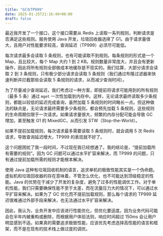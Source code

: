 ```yaml
---
title: "GC与TP999"
date: 2025-01-25T21:16:49+08:00
draft: false
---
```


最近我开发了一个接口，这个接口需要从 Redis 上读取一系列规则，判断请求是否满足这些规则。服务使用 Java 开发，垃圾回收器选择了 G1。由于请求量很大，且用户对性能要求较高，查询延迟（TP999）必须尽可能低。

每次请求最多会读取 5 条规则，也有可能读取不到规则。每条规则的形式是一个 Map，且比较大，每个 Map 大约 1 到 2 KB。规则数量非常庞大，并且会有更新操作，因此将所有规则全部做成本地缓存是不现实的。我们估算，大部分请求会读取 2 到 3 条规则，只有极少部分请求会读取 5 条规则（我们通过布隆过滤器来快速判断并拦截那些会读取 5 条规则的请求，从而减少查询时间）。

为了尽量减少查询延迟，我们考虑过一种方案，即提前将请求可能用到的所有规则（最多 5 条）通过 `mget` 一次性加载到内存中。这样，无论请求最终读取多少条规则，都能以较低的延迟完成查询，虽然加载 5 条规则的时间略长一点。但这种做法的缺点是，无论请求最终需要多少条规则，都会预先加载 5 条规则，这些规则的生命周期仅限于一次请求。如果请求量很大，频繁的内存分配可能会导致 GC 增加，甚至触发 G1 的 MixedGC，从而引发 STW（Stop-the-World）。

如果不提前加载规则，每次请求最多需要读取 5 条规则时，就会调用 5 次 Redis 请求，导致查询延迟增大，TP999 的表现就不好了。

这个问题困扰了我一段时间，不过现在我已经想通了。我的结论是，“提前加载所有需要的规则”。因为 GC 问题可以通过水平扩容来解决，而 TP999 的问题，只有通过提前加载所需的规则才能根本解决。

使用 Java 这种有垃圾回收机制的语言，追求单机的极致性能其实是一个伪命题。虚拟机和垃圾回收器的存在意味着，不管怎么优化，也不可能达到顶级稳定的性能。Java 的优势在于减少了开发的复杂度，避免了过多的性能调优工作。对于单机性能，我们只需要确保性能不至于太差，而在流量压力大的情况下，可以通过水平扩容来解决。如果为了 GC 优化而不提前加载规则，那么每个请求的 TP999 延迟很难通过外部手段来解决，也无法通过水平扩容来解决。

因此，我认为，业务开发中应该进行性能优化，但优化要适度。因为业务代码可能会在半年内被重构或删除，而根据用户体验法则，响应时间超过 150ms 会让用户明显感到不适。如果真的需要追求极致性能，应该优先考虑选择高性能的语言和框架，而不是在现有的技术栈上做过度的调优。

